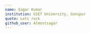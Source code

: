 ```yaml
---
name: Sagar Kumar
institution: GIET University, Gunupur
quote: Lets rock
github_user: Almostsagar
---
```

